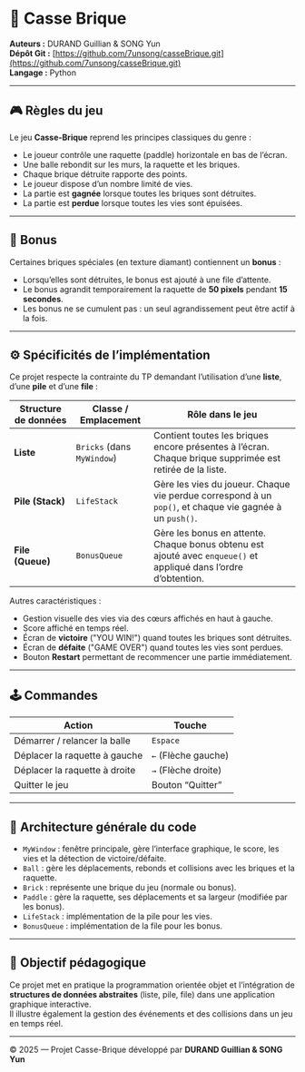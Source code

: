 # 🧱 Casse Brique

**Auteurs :** DURAND Guillian & SONG Yun  
**Dépôt Git :** [https://github.com/7unsong/casseBrique.git](https://github.com/7unsong/casseBrique.git)  
**Langage :** Python  

---

## 🎮 Règles du jeu

Le jeu **Casse-Brique** reprend les principes classiques du genre :

- Le joueur contrôle une raquette (paddle) horizontale en bas de l’écran.  
- Une balle rebondit sur les murs, la raquette et les briques.  
- Chaque brique détruite rapporte des points.  
- Le joueur dispose d’un nombre limité de vies.  
- La partie est **gagnée** lorsque toutes les briques sont détruites.  
- La partie est **perdue** lorsque toutes les vies sont épuisées.

---

## 💎 Bonus

Certaines briques spéciales (en texture diamant) contiennent un **bonus** :
- Lorsqu’elles sont détruites, le bonus est ajouté à une file d’attente.
- Le bonus agrandit temporairement la raquette de **50 pixels** pendant **15 secondes**.
- Les bonus ne se cumulent pas : un seul agrandissement peut être actif à la fois.

---

## ⚙️ Spécificités de l’implémentation

Ce projet respecte la contrainte du TP demandant l’utilisation d’une **liste**, d’une **pile** et d’une **file** :

| Structure de données | Classe / Emplacement | Rôle dans le jeu |
|-----------------------|----------------------|------------------|
| **Liste** | `Bricks` (dans `MyWindow`) | Contient toutes les briques encore présentes à l’écran. Chaque brique supprimée est retirée de la liste. |
| **Pile (Stack)** | `LifeStack` | Gère les vies du joueur. Chaque vie perdue correspond à un `pop()`, et chaque vie gagnée à un `push()`. |
| **File (Queue)** | `BonusQueue` | Gère les bonus en attente. Chaque bonus obtenu est ajouté avec `enqueue()` et appliqué dans l’ordre d’obtention. |

Autres caractéristiques :
- Gestion visuelle des vies via des cœurs affichés en haut à gauche.
- Score affiché en temps réel.
- Écran de **victoire** ("YOU WIN!") quand toutes les briques sont détruites.
- Écran de **défaite** ("GAME OVER") quand toutes les vies sont perdues.
- Bouton **Restart** permettant de recommencer une partie immédiatement.

---

## 🕹️ Commandes

| Action | Touche |
|--------|--------|
| Démarrer / relancer la balle | `Espace` |
| Déplacer la raquette à gauche | `←` (Flèche gauche) |
| Déplacer la raquette à droite | `→` (Flèche droite) |
| Quitter le jeu | Bouton “Quitter” |

---

## 🧠 Architecture générale du code

- `MyWindow` : fenêtre principale, gère l’interface graphique, le score, les vies et la détection de victoire/défaite.  
- `Ball` : gère les déplacements, rebonds et collisions avec les briques et la raquette.  
- `Brick` : représente une brique du jeu (normale ou bonus).  
- `Paddle` : gère la raquette, ses déplacements et sa largeur (modifiée par les bonus).  
- `LifeStack` : implémentation de la pile pour les vies.  
- `BonusQueue` : implémentation de la file pour les bonus.  

---

## 🏁 Objectif pédagogique

Ce projet met en pratique la programmation orientée objet et l’intégration de **structures de données abstraites** (liste, pile, file) dans une application graphique interactive.  
Il illustre également la gestion des événements et des collisions dans un jeu en temps réel.

---

© 2025 — Projet Casse-Brique développé par **DURAND Guillian & SONG Yun**

